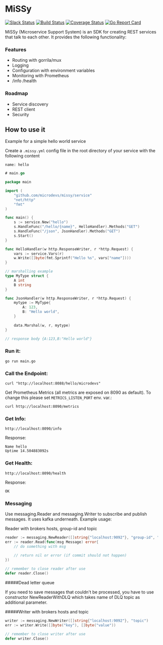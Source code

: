 # MiSSy

[![Slack Status](https://microdevs-slackin.herokuapp.com/badge.svg)](https://microdevs-slackin.herokuapp.com) [![Build Status](https://travis-ci.org/microdevs/missy.svg?branch=master)](https://travis-ci.org/microdevs/missy) [![Coverage Status](https://coveralls.io/repos/github/microdevs/missy/badge.svg?branch=master)](https://coveralls.io/github/microdevs/missy?branch=master) [![Go Report Card](https://goreportcard.com/badge/github.com/microdevs/missy)](https://goreportcard.com/report/github.com/microdevs/missy)

MiSSy (Microservice Support System) is an SDK for creating REST services that talk to each other. It provides the following functionality:

### Features

* Routing with gorrila/mux
* Logging
* Configuration with environment variables
* Monitoring with Prometheus
* /info /health 

### Roadmap

* Service discovery
* REST client
* Security

## How to use it

Example for a simple hello world service

Create a `.missy.yml` config file in the root directory of your service with the following content

```
name: hello
```

```go
# main.go

package main

import (
	"github.com/microdevs/missy/service"
	"net/http"
	"fmt"
)

func main() {
	s := service.New("hello")
	s.HandleFunc("/hello/{name}", HelloHandler).Methods("GET")
	s.HandleFunc("/json", JsonHandler).Methods("GET")
	s.Start()
}

func HelloHandler(w http.ResponseWriter, r *http.Request) {
	vars := service.Vars(r)
	w.Write([]byte(fmt.Sprintf("Hello %s", vars["name"])))
}

// marshalling example
type MyType struct {
	A int
	B string
}

func JsonHandler(w http.ResponseWriter, r *http.Request) {
	mytype := MyType{
		A: 123,
		B: "Hello world",
	}
	
	data.Marshal(w, r, mytype)
}

// response body {A:123,B:"Hello world"}

```

### Run it:
```go run main.go```

### Call the Endpoint:
```
curl "http://localhost:8088/hello/microdevs"
```

Get Prometheus Metrics (all metrics are exposed on 8090 as default). To change this please set `METRICS_LISTEN_PORT` env. var.:
```
curl http://localhost:8090/metrics
```

### Get Info:
```
http://localhost:8090/info
```

Response:
```
Name hello
Uptime 14.504883092s
```
### Get Health:
```
http://localhost:8090/health
```

Response:
```
OK
```

### Messaging
Use messaging.Reader and messaging.Writer to subscribe and publish messages.
It uses kafka underneath.
Example usage:

Reader with brokers hosts, group-id and topic

```go
reader := messaging.NewReader([]string{"localhost:9092"}, "group-id", "topic")
err := reader.Read(func(msg Message) error{
    // do something with msg
    
    // return nil or error (if commit should not happen)
})

// remember to close reader after use
defer reader.Close()
```

#####Dead letter queue

If you need to save messages that couldn't be processed, you have to use constructor NewReaderWithDLQ which takes name of DLQ topic as additional parameter.

#####Writer with brokers hosts and topic

```go
writer := messaging.NewWriter([]string{"localhost:9092"}, "topic")
err := writer.Write([]byte("key"), []byte("value"))

// remember to close writer after use
defer writer.Close()
```


